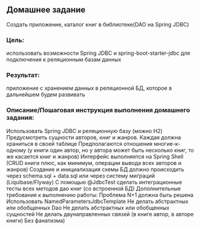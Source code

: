 ## Домашнее задание
Создать приложение, каталог книг в библиотеке(DAO на Spring JDBC)

### Цель:
использовать возможности Spring JDBC и spring-boot-starter-jdbc для подключения к реляционным базам данных

### Результат: 
приложение с хранением данных в реляционной БД, которое в дальнейшем будем развивать


### Описание/Пошаговая инструкция выполнения домашнего задания:

Использовать Spring JDBC и реляционную базу (можно H2)
Предусмотреть сущности авторов, книг и жанров. Каждая должна храниться в своей таблице
Предполагаются отношения многие-к-одному (у книги один автор, но у автора может быть несколько книг, то же касается книг и жанров)
Интерфейс выполняется на Spring Shell (CRUD книги плюс, как минимум, операции вывода всех авторов и жанров)
Создание и инициализация схемы БД должно происходить через schema.sql + data.sql или через систему миграций (Liquibase/Flyway)
С помощью @JdbcTest сделать интеграционные тесты всех методов дао книг (со встроенной БД)
Дополнительные требования к выполнению работы:
Проблема N+1 должна быть решена
Использовать NamedParametersJdbcTemplate
Не делать абстрактных или обобщенных Dao
Не делать абстрактных или обобщенных сущностей
Не делать двунаправленных связей (в книге автор, в авторе книги)
Без фанатизма)
